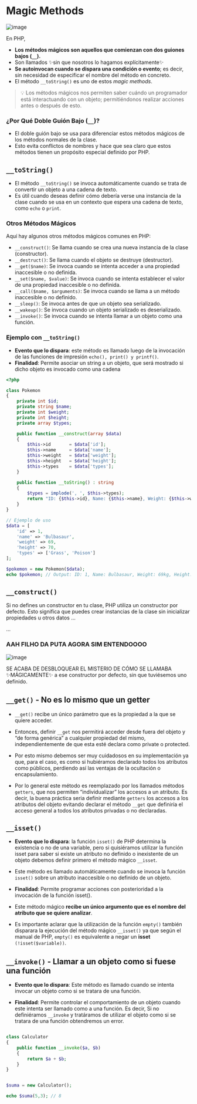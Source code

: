 
# Magic Methods


![image](https://github.com/user-attachments/assets/98e87e43-7ad1-48cc-a095-2d6a6ef2cbce)

En PHP, 
- __Los métodos mágicos son aquellos que comienzan con dos guiones bajos (`__`).__
- Son llamados ✨sin que nosotros lo hagamos explícitamente✨
- __Se autoinvocan cuando se dispara una condición o evento__; es decir, sin necesidad de especificar el nombre del método en concreto.
- El método `__toString()` es uno de estos *magic methods*.

> 💡 Los métodos mágicos nos permiten saber cuándo un programador está interactuando con un objeto; permitiéndonos realizar acciones antes o después de esto.


### ¿Por Qué Doble Guión Bajo (`__`)?
- El doble guión bajo se usa para diferenciar estos métodos mágicos de los métodos normales de la clase.
- Esto evita conflictos de nombres y hace que sea claro que estos métodos tienen un propósito especial definido por PHP.

## `__toString()`
- El método `__toString()` se invoca automáticamente cuando se trata de convertir un objeto a una cadena de texto.
- Es útil cuando deseas definir cómo debería verse una instancia de la clase cuando se usa en un contexto que espera una cadena de texto, como `echo` o `print`.

### Otros Métodos Mágicos
Aquí hay algunos otros métodos mágicos comunes en PHP:

- `__construct()`: Se llama cuando se crea una nueva instancia de la clase (constructor).
- `__destruct()`: Se llama cuando el objeto se destruye (destructor).
- `__get($name)`: Se invoca cuando se intenta acceder a una propiedad inaccesible o no definida.
- `__set($name, $value)`: Se invoca cuando se intenta establecer el valor de una propiedad inaccesible o no definida.
- `__call($name, $arguments)`: Se invoca cuando se llama a un método inaccesible o no definido.
- `__sleep()`: Se invoca antes de que un objeto sea serializado.
- `__wakeup()`: Se invoca cuando un objeto serializado es deserializado.
- `__invoke()`: Se invoca cuando se intenta llamar a un objeto como una función.

### Ejemplo con `__toString()`

- __Evento que lo dispara__: este método es llamado luego de la invocación de las funciones de impresión `echo(), print() y printf()`.
- __Finalidad__: Permite asociar un string a un objeto, que será mostrado si dicho objeto es invocado como una cadena


```php
<?php

class Pokemon
{
    private int $id;
    private string $name;
    private int $weight;
    private int $height;
    private array $types;

    public function __construct(array $data)
    {
        $this->id       = $data['id'];
        $this->name     = $data['name'];
        $this->weight   = $data['weight'];
        $this->height   = $data['height'];
        $this->types    = $data['types'];
    }

    public function __toString() : string
    {
        $types = implode(', ', $this->types);
        return "ID: {$this->id}, Name: {$this->name}, Weight: {$this->weight}kg, Height: {$this->height}cm, Types: {$types}";
    }
}

// Ejemplo de uso
$data = [
    'id' => 1,
    'name' => 'Bulbasaur',
    'weight' => 69,
    'height' => 70,
    'types' => ['Grass', 'Poison']
];

$pokemon = new Pokemon($data);
echo $pokemon; // Output: ID: 1, Name: Bulbasaur, Weight: 69kg, Height: 70cm, Types: Grass, Poison
```
## `__construct()`

Si no defines un constructor en tu clase, PHP utiliza un constructor por defecto. Esto significa que puedes crear instancias de la clase sin inicializar propiedades u otros datos ...

... 

### AAH FILHO DA PUTA AGORA SIM ENTENDOOOO  
![image](https://github.com/user-attachments/assets/77de7f67-5552-4aca-aba5-b5a67fd82abd)

SE ACABA DE DESBLOQUEAR EL MISTERIO DE CÓMO SE LLAMABA ✨MÁGICAMENTE✨ a ese constructor por defecto, sin que tuviésemos uno definido.

## `__get()` - No es lo mismo que un getter 

- `__get()` recibe un único parámetro que es la propiedad a la que se quiere acceder.
  
- Entonces, definir `__get` nos permitirá acceder desde fuera del objeto y “de forma genérica” a cualquier propiedad del mismo, independientemente de que esta esté declara como private o protected.
  
- Por esto mismo debemos ser muy cuidadosos en su implementación ya que, para el caso, es como si hubiéramos declarado todos los atributos como públicos, perdiendo así las ventajas de la ocultación o encapsulamiento.
  
- Por lo general este método es reemplazado por los llamados métodos `getters`, que nos permiten “individualizar” los accesos a un atributo. Es decir, la buena práctica seria definir mediante `getters` los accesos a los atributos del objeto evitando declarar el método `__get` que definiría el acceso general a todos los atributos privadas o no declaradas.

## `__isset()`

- __Evento que lo dispara__: la función `isset()` de PHP determina la existencia o no de una variable, pero si quisiéramos utilizar la función isset para saber si existe un atributo no definido o inexistente de un objeto debemos definir primero el método mágico `__isset`. 

- Este método es llamado automáticamente cuando se invoca la función `isset()` sobre un atributo inaccesible o no definido de un objeto.

- __Finalidad__: Permite programar acciones con posterioridad a la invocación de la función isset().

- Este método mágico __recibe un único argumento que es el nombre del atributo que se quiere analizar__.
  
- Es importante aclarar que la utilización de la función `empty()` también disparara la ejecución del método mágico `__isset()` ya que según el manual de PHP, `empty()` es equivalente a negar un __isset__ `(!isset($variable))`.

## `__invoke()` - Llamar a un objeto como si fuese una función 
- __Evento que lo dispara__: Este método es llamado cuando se intenta invocar un objeto como si se tratara de una función.

- __Finalidad__: Permite controlar el comportamiento de un objeto cuando este intenta ser llamado como a una función. Es decir, Si no definiéramos `__invoke` y tratáramos de utilizar el objeto como si se tratara de una función obtendremos un error.

```php

class Calculator
{
    public function __invoke($a, $b)
    {
        return $a + $b;
    }
}


$suma = new Calculator();

echo $suma(5,3); // 8

```


